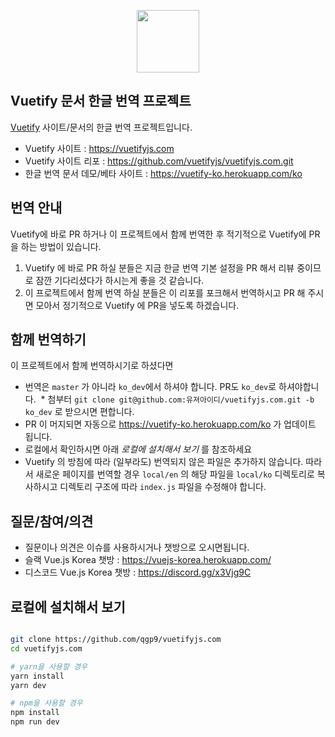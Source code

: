 <p align="center">
  <a href="https://vuetifyjs.com" target="_blank"><img width="100"src="https://vuetifyjs.com/static/doc-images/logo.svg"></a>
</p>

## Vuetify 문서 한글 번역 프로젝트
<a href="https://vuetifyjs.com" target="_blank">Vuetify</a> 사이트/문서의 한글 번역 프로젝트입니다.

* Vuetify 사이트 : https://vuetifyjs.com
* Vuetify 사이트 리포 : https://github.com/vuetifyjs/vuetifyjs.com.git
* 한글 번역 문서 데모/베타 사이트 : https://vuetify-ko.herokuapp.com/ko

## 번역 안내
Vuetify에 바로 PR 하거나 이 프로젝트에서 함께 번역한 후 적기적으로 Vuetify에 PR을 하는 방법이 있습니다.

1. Vuetify 에 바로 PR 하실 분들은 지금 한글 번역 기본 설정을 PR 해서 리뷰 중이므로 잠깐 기다리셨다가 하시는게 좋을 것 같습니다.
2. 이 프로젝트에서 함께 번역 하실 분들은 이 리포를 포크해서 번역하시고 PR 해 주시면 모아서 정기적으로 Vuetify 에 PR을 넣도록 하겠습니다.
  
## 함께 번역하기
이 프로젝트에서 함께 번역하시기로 하셨다면

* 번역은 `master` 가 아니라 `ko_dev`에서 하셔야 합니다. PR도 `ko_dev`로 하셔야합니다.
  * 첨부터 `git clone git@github.com:유져아이디/vuetifyjs.com.git -b ko_dev` 로 받으시면 편합니다.
* PR 이 머지되면 자동으로 https://vuetify-ko.herokuapp.com/ko 가 업데이트 됩니다.
* 로컬에서 확인하시면 아래 *로컬에 설치해서 보기* 를 참조하세요
* Vuetify 의 방침에 따라 (일부라도) 번역되지 않은 파일은 추가하지 않습니다. 따라서 새로운 페이지를 번역할 경우 `local/en` 의 해당 파일을 `local/ko` 디렉토리로 복사하시고 디렉토리 구조에 따라 `index.js` 파일을 수정해야 합니다.


## 질문/참여/의견
* 질문이나 의견은 이슈를 사용하시거나 챗방으로 오시면됩니다.
* 슬랙 Vue.js Korea 챗방 : https://vuejs-korea.herokuapp.com/
* 디스코드 Vue.js Korea 챗방 : https://discord.gg/x3Vjg9C

## 로컬에 설치해서 보기

``` bash

git clone https://github.com/qgp9/vuetifyjs.com 
cd vuetifyjs.com

# yarn을 사용할 경우
yarn install
yarn dev

# npm을 사용할 경우
npm install
npm run dev
```

